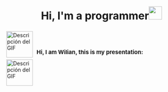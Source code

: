<h1 align="center"><b>Hi, I'm a programmer</b><img src="https://media.giphy.com/media/hvRJCLFzcasrR4ia7z/giphy.gif" width="35"></h1>

<div style="display: flex; align-items: center;">
  <img src="https://githubwilian2005.s3.us-east-2.amazonaws.com/gifs/spiderman.gif" alt="Descripción del GIF" style="width: 70px; height: 70px;">
  <h1 style="margin-left: 10px;padding-top:30px;font-size:15px">Hi, I am Wilian, this is my presentation:</h1>
</div>

  <img src="https://githubwilian2005.s3.us-east-2.amazonaws.com/gifs/spiderman.gif" alt="Descripción del GIF" style="width: 70px; height: 70px;">

